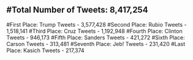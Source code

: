 #Total Number of Tweets: 8,417,254 
---
#First Place: Trump Tweets - 3,577,428
#Second Place: Rubio Tweets - 1,518,141
#Third Place: Cruz Tweets - 1,192,948
#Fourth Place: Clinton Tweets - 946,173
#Fifth Place: Sanders Tweets - 421,272
#Sixth Place: Carson Tweets - 313,481
#Seventh Place: Jeb! Tweets - 231,420
#Last Place: Kasich Tweets - 217,374

